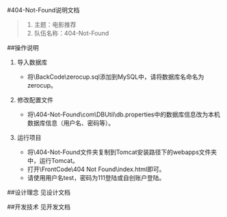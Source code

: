 #404-Not-Found说明文档

>1. 主题：电影推荐
>2. 队伍名称：404-Not-Found

##操作说明

1. 导入数据库

   - 将\BackCode\zerocup.sql添加到MySQL中，请将数据库名命名为zerocup。

2. 修改配置文件

   - 将\404-Not-Found\com\DBUtil\db.properties中的数据库信息改为本机数据库信息（用户名、密码等）。

3. 运行项目

   - 将\404-Not-Found文件夹复制到Tomcat安装路径下的webapps文件夹中，运行Tomcat。
   - 打开\FrontCode\404 Not Found\index.html即可。
   - 请使用用户名test，密码为111登陆或自创账户登陆。

##设计理念
见设计文档

##开发技术
见开发文档
